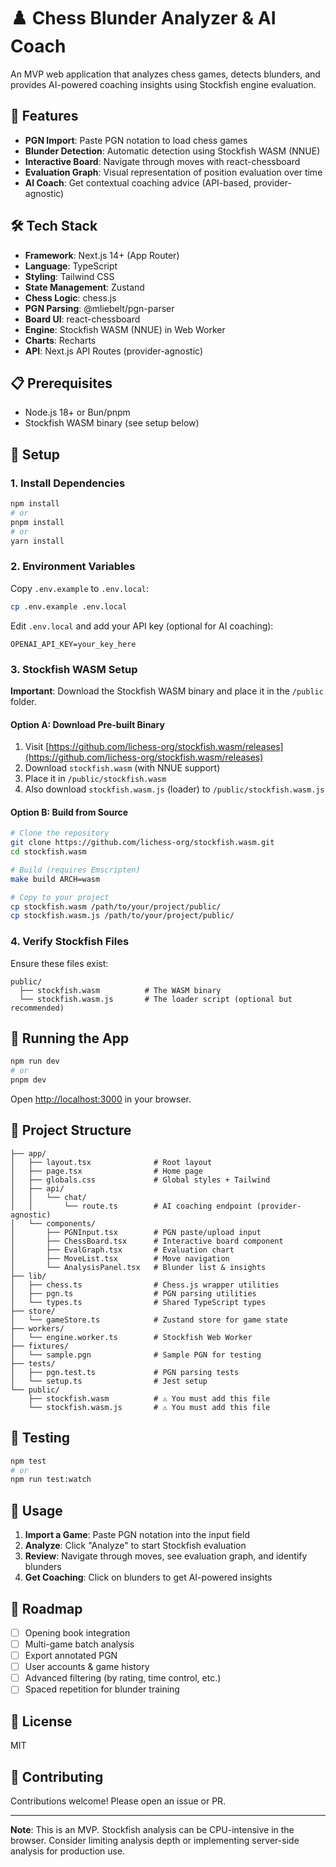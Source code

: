 # ♟️ Chess Blunder Analyzer & AI Coach

An MVP web application that analyzes chess games, detects blunders, and provides AI-powered coaching insights using Stockfish engine evaluation.

## 🚀 Features

- **PGN Import**: Paste PGN notation to load chess games
- **Blunder Detection**: Automatic detection using Stockfish WASM (NNUE)
- **Interactive Board**: Navigate through moves with react-chessboard
- **Evaluation Graph**: Visual representation of position evaluation over time
- **AI Coach**: Get contextual coaching advice (API-based, provider-agnostic)

## 🛠️ Tech Stack

- **Framework**: Next.js 14+ (App Router)
- **Language**: TypeScript
- **Styling**: Tailwind CSS
- **State Management**: Zustand
- **Chess Logic**: chess.js
- **PGN Parsing**: @mliebelt/pgn-parser
- **Board UI**: react-chessboard
- **Engine**: Stockfish WASM (NNUE) in Web Worker
- **Charts**: Recharts
- **API**: Next.js API Routes (provider-agnostic)

## 📋 Prerequisites

- Node.js 18+ or Bun/pnpm
- Stockfish WASM binary (see setup below)

## 🔧 Setup

### 1. Install Dependencies

```bash
npm install
# or
pnpm install
# or
yarn install
```

### 2. Environment Variables

Copy `.env.example` to `.env.local`:

```bash
cp .env.example .env.local
```

Edit `.env.local` and add your API key (optional for AI coaching):

```
OPENAI_API_KEY=your_key_here
```

### 3. Stockfish WASM Setup

**Important**: Download the Stockfish WASM binary and place it in the `/public` folder.

#### Option A: Download Pre-built Binary

1. Visit [https://github.com/lichess-org/stockfish.wasm/releases](https://github.com/lichess-org/stockfish.wasm/releases)
2. Download `stockfish.wasm` (with NNUE support)
3. Place it in `/public/stockfish.wasm`
4. Also download `stockfish.wasm.js` (loader) to `/public/stockfish.wasm.js`

#### Option B: Build from Source

```bash
# Clone the repository
git clone https://github.com/lichess-org/stockfish.wasm.git
cd stockfish.wasm

# Build (requires Emscripten)
make build ARCH=wasm

# Copy to your project
cp stockfish.wasm /path/to/your/project/public/
cp stockfish.wasm.js /path/to/your/project/public/
```

### 4. Verify Stockfish Files

Ensure these files exist:
```
public/
  ├── stockfish.wasm          # The WASM binary
  └── stockfish.wasm.js       # The loader script (optional but recommended)
```

## 🚦 Running the App

```bash
npm run dev
# or
pnpm dev
```

Open [http://localhost:3000](http://localhost:3000) in your browser.

## 📁 Project Structure

```
├── app/
│   ├── layout.tsx              # Root layout
│   ├── page.tsx                # Home page
│   ├── globals.css             # Global styles + Tailwind
│   ├── api/
│   │   └── chat/
│   │       └── route.ts        # AI coaching endpoint (provider-agnostic)
│   └── components/
│       ├── PGNInput.tsx        # PGN paste/upload input
│       ├── ChessBoard.tsx      # Interactive board component
│       ├── EvalGraph.tsx       # Evaluation chart
│       ├── MoveList.tsx        # Move navigation
│       └── AnalysisPanel.tsx   # Blunder list & insights
├── lib/
│   ├── chess.ts                # Chess.js wrapper utilities
│   ├── pgn.ts                  # PGN parsing utilities
│   └── types.ts                # Shared TypeScript types
├── store/
│   └── gameStore.ts            # Zustand store for game state
├── workers/
│   └── engine.worker.ts        # Stockfish Web Worker
├── fixtures/
│   └── sample.pgn              # Sample PGN for testing
├── tests/
│   ├── pgn.test.ts             # PGN parsing tests
│   └── setup.ts                # Jest setup
└── public/
    ├── stockfish.wasm          # ⚠️ You must add this file
    └── stockfish.wasm.js       # ⚠️ You must add this file
```

## 🧪 Testing

```bash
npm test
# or
npm run test:watch
```

## 🎯 Usage

1. **Import a Game**: Paste PGN notation into the input field
2. **Analyze**: Click "Analyze" to start Stockfish evaluation
3. **Review**: Navigate through moves, see evaluation graph, and identify blunders
4. **Get Coaching**: Click on blunders to get AI-powered insights

## 🔮 Roadmap

- [ ] Opening book integration
- [ ] Multi-game batch analysis
- [ ] Export annotated PGN
- [ ] User accounts & game history
- [ ] Advanced filtering (by rating, time control, etc.)
- [ ] Spaced repetition for blunder training

## 📝 License

MIT

## 🤝 Contributing

Contributions welcome! Please open an issue or PR.

---

**Note**: This is an MVP. Stockfish analysis can be CPU-intensive in the browser. Consider limiting analysis depth or implementing server-side analysis for production use.
